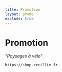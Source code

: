 ```yaml
---
title: Promotion
layout: promo
exclude: true
---
```

# Promotion

_"Paysages à vélo"_

`https://shop.cecillie.fr`
